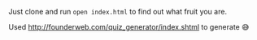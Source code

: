 Just clone and run `open index.html` to find out what fruit you are.

Used http://founderweb.com/quiz_generator/index.shtml to generate 😅
